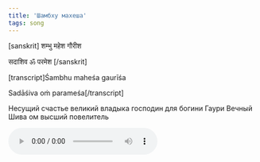 ```yaml
---
title: 'Шамбху махеша'
tags: song
---
```


[sanskrit]
शम्भु महेश गौरीश

सदाशिव ॐ परमेश
[/sanskrit]



[transcript]Śambhu maheśa gaurīśa

Sadāśiva oṁ parameśa[/transcript]

Несущий счастье великий владыка господин для богини Гаури
Вечный Шива ом высший повелитель


![Shiva stuti](./Shiva-stuti-Sambu-mahesha.mp3)
